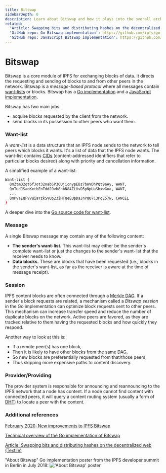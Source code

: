 ```yaml
---
title: Bitswap
sidebarDepth: 0
description: Learn about Bitswap and how it plays into the overall architecture of IPFS, the InterPlanetary File System.
related:
  'Article: Swapping bits and distributing hashes on the decentralized web (Textile)': https://medium.com/textileio/swapping-bits-and-distributing-hashes-on-the-decentralized-web-5da98a3507
  'GitHub repo: Go Bitswap implementation': https://github.com/ipfs/go-bitswap
  'GitHub repo: JavaScript Bitswap implementation': https://github.com/ipfs/js-ipfs-bitswap
---
```


# Bitswap

Bitswap is a core module of IPFS for exchanging blocks of data. It directs the requesting and sending of blocks to and from other peers in the network. Bitswap is a _message-based protocol_ where all messages contain [want-lists](#want-list) or blocks. Bitswap has a [Go implementation](https://github.com/ipfs/go-bitswap) and a [JavaScript implementation](https://github.com/ipfs/js-ipfs-bitswap).

Bitswap has two main jobs:
- acquire blocks requested by the client from the network.
- send blocks in its possession to other peers who want them.

### Want-list

A _want-list_ is a data structure that an IPFS node sends to the network to tell peers which blocks it wants. It's a list of data that the IPFS node wants. The want-list contains [CIDs](/concepts/content-addressing/) (content-addressed identifiers that refer to particular blocks desired) along with priority and cancellation information.

A simplified example of a want-list:
```sh
Want-list {
  QmZtmD2qt6fJot32nabSP3CUjicnypEBz7bHVDhPQt9aAy, WANT,
  QmTudJSaoKxtbEnTddJ9vh8hbN84ZLVvD5pNpUaSbxwGoa, WANT,
  ...
  QmPvaEQFVvuiaYzkSVUp23iHTQeEUpDaJnP8U7C3PqE57w, CANCEL
}
```

A deeper dive into the [Go source code for want-list](https://github.com/ipfs/go-bitswap/blob/master/wantlist/wantlist.go).

### Message

A single Bitswap message may contain any of the following content:

-  **The sender's want-list.** This want-list may either be the sender's complete want-list or just the changes to the sender's want-list that the receiver needs to know.
-  **Data blocks.** These are blocks that have been requested (i.e., blocks in the sender's want-list, as far as the receiver is aware at the time of message receipt).

### Session

IPFS content blocks are often connected through a [Merkle DAG](/concepts/merkle-dag/). If a sender's block requests are related, a mechanism called a _Bitswap session_ in the Go implementation can optimize block requests sent to other peers. This mechanism can increase transfer speed and reduce the number of duplicate blocks on the network. Active peers are favored, as they are tracked relative to them having the requested blocks and how quickly they respond.

Another way to look at this is:
- If a remote peer(s) has one block,
- Then it is likely to have other blocks from the same DAG,
- So new blocks are preferentially requested from that/those peers,
- Thus skipping more expensive paths to content discovery.

### Provider/Providing

The provider system is responsible for announcing and reannouncing to the IPFS network that a node has content. If a node cannot find content with connected peers, it will query a content routing system (usually a form of [DHT](/concepts/dht/)) to locate a peer with the content.

### Additional references

[February 2020: New improvements to IPFS Bitswap](https://blog.ipfs.io/2020-02-14-improved-bitswap-for-container-distribution/)

[Technical overview of the Go implementation of Bitswap](https://docs.google.com/presentation/d/1mbFFGIIKNvboHyLn-k26egOSWkt9nXjlNbxpmCEQfqQ/edit#slide=id.p)

[Article: Swapping bits and distributing hashes on the decentralized web (Textile)](https://medium.com/textileio/swapping-bits-and-distributing-hashes-on-the-decentralized-web-5da98a3507)

"About Bitswap" Go implementation poster from the IPFS developer summit in Berlin in July 2018:
!['About Bitswap' poster](https://user-images.githubusercontent.com/74178/43230914-f818dab2-901e-11e8-876b-73ba6a084f76.jpg "Bitswap-Poster_Berlin-July-2018")

